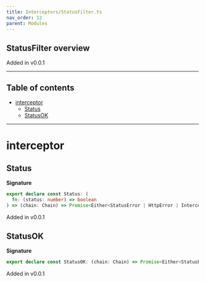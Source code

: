 ```yaml
---
title: Interceptors/StatusFilter.ts
nav_order: 12
parent: Modules
---
```


## StatusFilter overview

Added in v0.0.1

---

<h2 class="text-delta">Table of contents</h2>

- [interceptor](#interceptor)
  - [Status](#status)
  - [StatusOK](#statusok)

---

# interceptor

## Status

**Signature**

```ts
export declare const Status: (
  fn: (status: number) => boolean
) => (chain: Chain) => Promise<Either<StatusError | HttpError | InterceptorError, Response>>
```

Added in v0.0.1

## StatusOK

**Signature**

```ts
export declare const StatusOK: (chain: Chain) => Promise<Either<StatusError | HttpError | InterceptorError, Response>>
```

Added in v0.0.1
